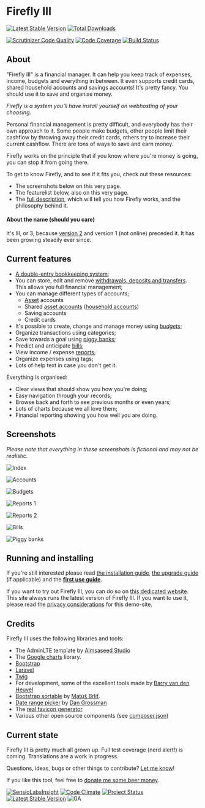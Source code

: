 # Firefly III

[![Latest Stable Version](https://poser.pugx.org/grumpydictator/firefly-iii/v/stable)](https://packagist.org/packages/grumpydictator/firefly-iii)
[![Total Downloads](https://poser.pugx.org/grumpydictator/firefly-iii/downloads)](https://packagist.org/packages/grumpydictator/firefly-iii)

[![Scrutinizer Code Quality](https://scrutinizer-ci.com/g/JC5/firefly-iii/badges/quality-score.png?b=master)](https://scrutinizer-ci.com/g/JC5/firefly-iii/?branch=master)
[![Code Coverage](https://scrutinizer-ci.com/g/JC5/firefly-iii/badges/coverage.png?b=master)](https://scrutinizer-ci.com/g/JC5/firefly-iii/?branch=master)
[![Build Status](https://scrutinizer-ci.com/g/JC5/firefly-iii/badges/build.png?b=master)](https://scrutinizer-ci.com/g/JC5/firefly-iii/build-status/master)

## About

"Firefly III" is a financial manager. It can help you keep track of expenses, income, budgets and everything in between. It even supports credit cards, shared 
household accounts and savings accounts! It's pretty fancy. You should use it to save and organise money.
 
_Firefly is a system you'll have install yourself on webhosting of your choosing._

Personal financial management is pretty difficult, and everybody has their own approach to it. Some people
make budgets, other people limit their cashflow by throwing away their credit cards, others try to increase
their current cashflow. There are tons of ways to save and earn money.

Firefly works on the principle that if you know where you're money is going, you can stop it from going there.

 
To get to know Firefly, and to see if it fits you, check out these resources:

- The screenshots below on this very page.
- The featurelist below, also on this very page.
- The [full description](https://github.com/JC5/firefly-iii/wiki/full-description), which will tell you how Firefly works,
and the philosophy behind it.


#### About the name (should you care)

It's III, or 3, because [version 2](https://github.com/JC5/Firefly) and version 1 (not online) preceded it. It has been growing steadily ever since.

## Current features

- [A double-entry bookkeeping system](https://en.wikipedia.org/wiki/Double-entry_bookkeeping_system);
- You can store, edit and remove [withdrawals, deposits and transfers](https://en.wikipedia.org/wiki/Financial_transaction). This allows you full financial management;
- You can manage different types of accounts;
  - [Asset](https://en.wikipedia.org/wiki/Asset) accounts
  - Shared [asset accounts](https://en.wikipedia.org/wiki/Asset) ([household accounts](https://en.wikipedia.org/wiki/Household))
  - Saving accounts
  - Credit cards
- It's possible to create, change and manage money using _[budgets](https://en.wikipedia.org/wiki/Envelope_system)_;
- Organize transactions using categories;
- Save towards a goal using [piggy banks](https://en.wikipedia.org/wiki/Piggy_bank);
- Predict and anticipate [bills](https://en.wikipedia.org/wiki/Invoice);
- View income / expense [reports](https://en.wikipedia.org/wiki/Financial_statement);
- Organize expenses using tags;
- Lots of help text in case you don't get it.

Everything is organised:

- Clear views that should show you how you're doing;
- Easy navigation through your records;
- Browse back and forth to see previous months or even years;
- Lots of charts because we all love them;
- Financial reporting showing you how well you are doing.

## Screenshots

_Please note that everything in these screenshots is fictional and may not be realistic._

![Index](https://i.nder.be/gdryw73q)

![Accounts](https://i.nder.be/hmpkq8q0)

![Budgets](https://i.nder.be/cbq2n5g9)

![Reports 1](https://i.nder.be/cmwvqrds)

![Reports 2](https://i.nder.be/cv4dqbp4)

![Bills](https://i.nder.be/gmkxqdw7)

![Piggy banks](https://i.nder.be/cc5u6h3b)

## Running and installing

If you're still interested please read [the installation guide](https://github.com/JC5/firefly-iii/wiki/Installation), 
[the upgrade guide](https://github.com/JC5/firefly-iii/wiki/Upgrade-instructions) (if applicable) 
and the **[first use guide](https://github.com/JC5/firefly-iii/wiki/First-use)**.
 
If you want to try out Firefly III, you can do so on [this dedicated website](https://geld.nder.be/). 
This site always runs the latest version of Firefly III. If you want to use it, please read the [privacy considerations](https://github.com/JC5/firefly-iii/wiki/Privacy-on-demo-site) for this demo-site.

## Credits

Firefly III uses the following libraries and tools:

* The AdminLTE template by [Almsaseed Studio](https://almsaeedstudio.com/)
* The [Google charts](https://developers.google.com/chart/) library.
* [Bootstrap](http://getbootstrap.com/)
* [Laravel](http://laravel.com/)
* [Twig](http://twig.sensiolabs.org/)
* For development, some of the excellent tools made by [Barry van den Heuvel](https://github.com/barryvdh)
* [Bootstrap sortable](https://github.com/drvic10k/bootstrap-sortable) by [Matúš Brliť](https://github.com/drvic10k).
* [Date range picker](https://github.com/dangrossman/bootstrap-daterangepicker/) by [Dan Grossman](https://github.com/dangrossman)
* The [real favicon generator](http://realfavicongenerator.net/)
* Various other open source components (see [composer.json](https://github.com/JC5/firefly-iii/blob/master/composer.json))


## Current state

Firefly III is pretty much all grown up. Full test coverage (nerd alert!) is coming. Translations are a work in progress.

Questions, ideas, bugs or other things to contribute? [Let me know](https://github.com/JC5/firefly-iii/issues/new)!

If you like this tool, feel free to [donate me some beer money](https://www.paypal.com/cgi-bin/webscr?cmd=_donations&business=2ZMV952UUSCLU&lc=NL&item_name=Development%20of%20Firefly&currency_code=EUR&bn=PP%2dDonationsBF%3abtn_donate_SM%2egif%3aNonHosted).

[![SensioLabsInsight](https://insight.sensiolabs.com/projects/d44c7012-5f50-41ad-add8-8445330e4102/mini.png)](https://insight.sensiolabs.com/projects/d44c7012-5f50-41ad-add8-8445330e4102)
[![Code Climate](https://codeclimate.com/github/JC5/firefly-iii/badges/gpa.svg)](https://codeclimate.com/github/JC5/firefly-iii)
[![Project Status](http://stillmaintained.com/JC5/firefly-iii.png?a=b)](http://stillmaintained.com/JC5/firefly-iii)
[![Latest Stable Version](https://poser.pugx.org/grumpydictator/firefly-iii/v/stable.svg)](https://packagist.org/packages/grumpydictator/firefly-iii)
![GA](https://ga-beacon.appspot.com/UA-58172398-6/firefly-iii/readme)
